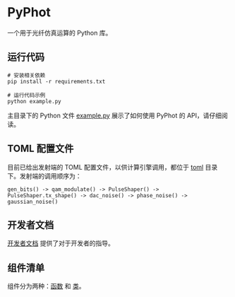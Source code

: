 # PyPhot

一个用于光纤仿真运算的 Python 库。

## 运行代码

```shell
# 安装相关依赖
pip install -r requirements.txt

# 运行代码示例
python example.py
```

主目录下的 Python 文件 [example.py](example.py) 展示了如何使用 PyPhot 的 API，请仔细阅读。

## TOML 配置文件

目前已给出发射端的 TOML 配置文件，以供计算引擎调用，都位于 [toml](toml/) 目录下。发射端的调用顺序为：

```
gen_bits() -> qam_modulate() -> PulseShaper() -> PulseShaper.tx_shape() -> dac_noise() -> phase_noise() -> gaussian_noise()
```

## 开发者文档

[开发者文档](docs/developer-guide.md) 提供了对于开发者的指导。

## 组件清单

组件分为两种：[函数](docs/components-list/function-list.md) 和 [类](docs/components-list/class-list.md)。
